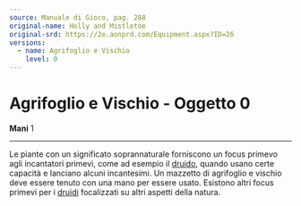 ```yaml
---
source: Manuale di Gioco, pag. 288
original-name: Holly and Mistletoe
original-srd: https://2e.aonprd.com/Equipment.aspx?ID=26
versions:
  - name: Agrifoglio e Vischio
    level: 0
---
```


# Agrifoglio e Vischio - Oggetto 0

**Mani** 1

---

Le piante con un significato soprannaturale forniscono un focus primevo agli
incantatori primevi, come ad esempio il [druido](/classi/druido), quando usano
certe capacità e lanciano alcuni incantesimi. Un mazzetto di agrifoglio e
vischio deve essere tenuto con una mano per essere usato. Esistono altri focus
primevi per i [druidi](/classi/druido) focalizzati su altri aspetti della
natura.
